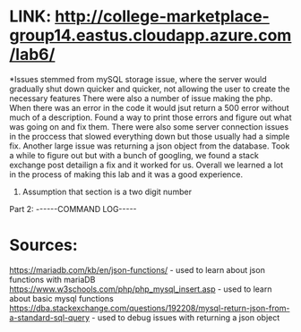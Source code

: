 # LINK: http://college-marketplace-group14.eastus.cloudapp.azure.com/lab6/

\*Issues stemmed from mySQL storage issue, where the server would gradually shut down quicker and quicker, not allowing the user to create the necessary features
There were also a number of issue making the php. When there was an error in the code it would jsut return a 500 error without much of a description.
Found a way to print those errors and figure out what was going on and fix them. There were also some server connection issues in the proccess that slowed everything down but those usually had a simple fix. Another large issue was returning a json object from the database. Took a while to figure out but with a bunch of googling, we found a stack exchange post detailign a fix and it worked for us. Overall we learned a lot in the process of making this lab and it was a good experience.


1. Assumption that section is a two digit number

Part 2:
------COMMAND LOG-----


# Sources:

https://mariadb.com/kb/en/json-functions/ - used to learn about json functions with mariaDB
https://www.w3schools.com/php/php_mysql_insert.asp - used to learn about basic mysql functions
https://dba.stackexchange.com/questions/192208/mysql-return-json-from-a-standard-sql-query - used to debug issues with returning a json object
